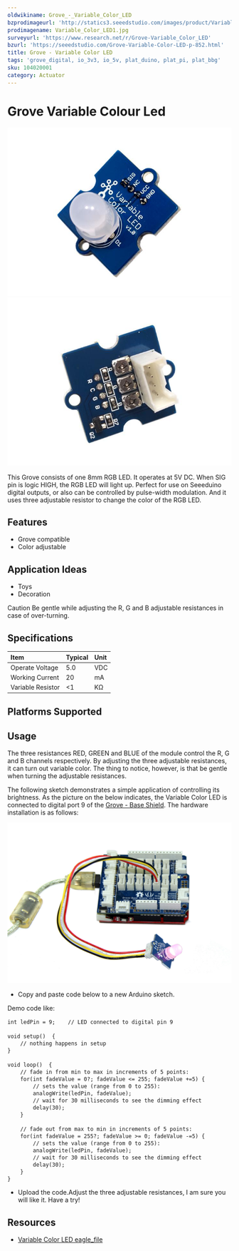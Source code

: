```yaml
---
oldwikiname: Grove_-_Variable_Color_LED
bzprodimageurl: 'http://statics3.seeedstudio.com/images/product/Variable Color LED.jpg'
prodimagename: Variable_Color_LED1.jpg
surveyurl: 'https://www.research.net/r/Grove-Variable_Color_LED'
bzurl: 'https://seeedstudio.com/Grove-Variable-Color-LED-p-852.html'
title: Grove - Variable Color LED
tags: 'grove_digital, io_3v3, io_5v, plat_duino, plat_pi, plat_bbg'
sku: 104020001
category: Actuator
---
```


# Grove Variable Colour Led

![](https://raw.githubusercontent.com/SeeedDocument/Grove-Variable_Color_LED/master/img/Variable_Color_LED1.jpg) ![](https://raw.githubusercontent.com/SeeedDocument/Grove-Variable_Color_LED/master/img/Variable_Color_LED_01.jpg)

This Grove consists of one 8mm RGB LED. It operates at 5V DC. When SIG pin is logic HIGH, the RGB LED will light up. Perfect for use on Seeeduino digital outputs, or also can be controlled by pulse-width modulation. And it uses three adjustable resistor to change the color of the RGB LED.

## Features

* Grove compatible
* Color adjustable

## Application Ideas

* Toys
* Decoration

Caution Be gentle while adjusting the R, G and B adjustable resistances in case of over-turning.

## Specifications

| Item | Typical | Unit |
| :--- | :--- | :--- |
| Operate Voltage | 5.0 | VDC |
| Working Current | 20 | mA |
| Variable Resistor | &lt;1 | KΩ |

## Platforms Supported

## Usage

The three resistances RED, GREEN and BLUE of the module control the R, G and B channels respectively. By adjusting the three adjustable resistances, it can turn out variable color. The thing to notice, however, is that be gentle when turning the adjustable resistances.

The following sketch demonstrates a simple application of controlling its brightness. As the picture on the below indicates, the Variable Color LED is connected to digital port 9 of the [Grove - Base Shield](/Base_Shield_V2). The hardware installation is as follows:

![](https://raw.githubusercontent.com/SeeedDocument/Grove-Variable_Color_LED/master/img/Grove-Variable_Color_LED.jpg)

* Copy and paste code below to a new Arduino sketch.

Demo code like:

```text
int ledPin = 9;    // LED connected to digital pin 9

void setup()  {
    // nothing happens in setup
}

void loop()  {
    // fade in from min to max in increments of 5 points:
    for(int fadeValue = 0?; fadeValue <= 255; fadeValue +=5) {
        // sets the value (range from 0 to 255):
        analogWrite(ledPin, fadeValue);
        // wait for 30 milliseconds to see the dimming effect
        delay(30);
    }

    // fade out from max to min in increments of 5 points:
    for(int fadeValue = 255?; fadeValue >= 0; fadeValue -=5) {
        // sets the value (range from 0 to 255):
        analogWrite(ledPin, fadeValue);
        // wait for 30 milliseconds to see the dimming effect
        delay(30);
    }
}
```

* Upload the code.Adjust the three adjustable resistances, I am sure you will like it. Have a try!

## Resources

* [Variable Color LED eagle\_file](https://raw.githubusercontent.com/SeeedDocument/Grove-Variable_Color_LED/master/res/Variable_Color_LED_eagle_file.zip)

